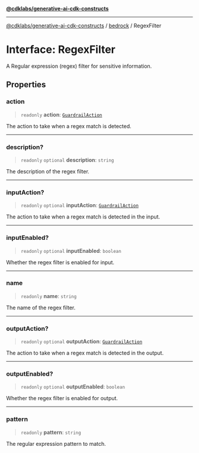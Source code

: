 [**@cdklabs/generative-ai-cdk-constructs**](../../../../README.md)

***

[@cdklabs/generative-ai-cdk-constructs](../../../../README.md) / [bedrock](../README.md) / RegexFilter

# Interface: RegexFilter

A Regular expression (regex) filter for sensitive information.

## Properties

### action

> `readonly` **action**: [`GuardrailAction`](../enumerations/GuardrailAction.md)

The action to take when a regex match is detected.

***

### description?

> `readonly` `optional` **description**: `string`

The description of the regex filter.

***

### inputAction?

> `readonly` `optional` **inputAction**: [`GuardrailAction`](../enumerations/GuardrailAction.md)

The action to take when a regex match is detected in the input.

***

### inputEnabled?

> `readonly` `optional` **inputEnabled**: `boolean`

Whether the regex filter is enabled for input.

***

### name

> `readonly` **name**: `string`

The name of the regex filter.

***

### outputAction?

> `readonly` `optional` **outputAction**: [`GuardrailAction`](../enumerations/GuardrailAction.md)

The action to take when a regex match is detected in the output.

***

### outputEnabled?

> `readonly` `optional` **outputEnabled**: `boolean`

Whether the regex filter is enabled for output.

***

### pattern

> `readonly` **pattern**: `string`

The regular expression pattern to match.
